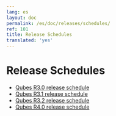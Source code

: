 ```yaml
---
lang: es
layout: doc
permalink: /es/doc/releases/schedules/
ref: 101
title: Release Schedules
translated: 'yes'
---
```


Release Schedules
=================

 * [Qubes R3.0 release schedule](/es/doc/releases/3.0/schedule/)
 * [Qubes R3.1 release schedule](/es/doc/releases/3.1/schedule/)
 * [Qubes R3.2 release schedule](/es/doc/releases/3.2/schedule/)
 * [Qubes R4.0 release schedule](/es/doc/releases/4.0/schedule/)